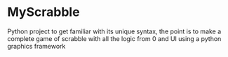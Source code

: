 # MyScrabble
Python project to get familiar with its unique syntax, the point is to make a complete game of scrabble with all the logic from 0 and UI using a python graphics framework
